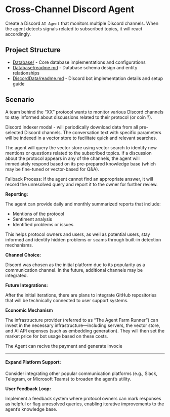 # Cross-Channel Discord Agent

Create a Discord `AI Agent` that monitors multiple Discord channels. When the agent detects signals related to subscribed topics, it will react accordingly.

## Project Structure

- [Database/](./Database/) - Core database implementations and configurations
- [Database/readme.md](./Database/readme.md) - Database schema design and entity relationships
- [DiscordData/readme.md](./DiscrodData/readme.md) - Discord bot implementation details and setup guide


## Scenario

A team behind the “XX” protocol wants to monitor various Discord channels to stay informed about discussions related to their protocol (or coin ?).


Discord indexer modal -  will periodically download data from all pre-selected Discord channels. The conversation text with specific parameters will be indexed in a vector store to facilitate quick and relevant searches.

The agent will query the vector store using vector search to identify new mentions or questions related to the subscribed topics. if a discussion about the protocol appears in any of the channels, the agent will immediately respond based on its pre-prepared knowledge base (which may be fine-tuned or vector-based for Q&A).

Fallback Process: If the agent cannot find an appropriate answer, it will record the unresolved query and report it to the owner for further review.

**Reporting:**

The agent can provide daily and monthly summarized reports that include:

- Mentions of the protocol
- Sentiment analysis
- Identified problems or issues

This helps protocol owners and users, as well as potential users, stay informed and identify hidden problems or scams through built-in detection mechanisms.

**Channel Choice:**

Discord was chosen as the initial platform due to its popularity as a communication channel. In the future, additional channels may be integrated.

**Future Integrations:**

After the initial iterations, there are plans to integrate GitHub repositories that will be technically connected to user support systems.

**Economic Mechanism**

The infrastructure provider (referred to as “The Agent Farm Runner”) can invest in the necessary infrastructure—including servers, the vector store, and AI API expenses (such as embedding generation). They will then set the market price for bot usage based on these costs.

The Agent can recive the payment and generate invocie 

---


####  Expand Platform Support:

Consider integrating other popular communication platforms (e.g., Slack, Telegram, or Microsoft Teams) to broaden the agent’s utility.

**User Feedback Loop:**

Implement a feedback system where protocol owners can mark responses as helpful or flag unresolved queries, enabling iterative improvements to the agent’s knowledge base.






